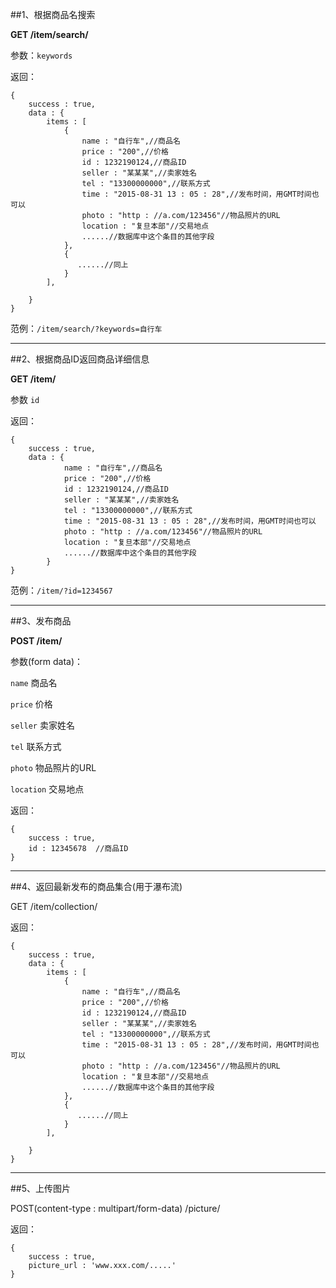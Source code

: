 ##1、根据商品名搜索

**GET /item/search/**

参数：`keywords`

返回：

```
{
    success : true,
    data : {
        items : [
            {
                name : "自行车",//商品名
                price : "200",//价格
                id : 1232190124,//商品ID
                seller : "某某某",//卖家姓名
                tel : "13300000000",//联系方式
                time : "2015-08-31 13 : 05 : 28",//发布时间，用GMT时间也可以
                photo : "http : //a.com/123456"//物品照片的URL
                location : "复旦本部"//交易地点
                ......//数据库中这个条目的其他字段
            },
            {
               ......//同上
            }
        ],
        
    }
}
```
范例：`/item/search/?keywords=自行车`


----------


##2、根据商品ID返回商品详细信息

**GET /item/**

参数 `id`

返回：

```
{
    success : true,
    data : {
            name : "自行车",//商品名
            price : "200",//价格
            id : 1232190124,//商品ID
            seller : "某某某",//卖家姓名
            tel : "13300000000",//联系方式
            time : "2015-08-31 13 : 05 : 28",//发布时间，用GMT时间也可以
            photo : "http : //a.com/123456"//物品照片的URL
            location : "复旦本部"//交易地点
            ......//数据库中这个条目的其他字段
        }
}
```
范例：`/item/?id=1234567`


----------

##3、发布商品

**POST /item/**

参数(form data)：

`name` 商品名

`price` 价格

`seller` 卖家姓名

`tel` 联系方式

`photo` 物品照片的URL

`location` 交易地点 

返回：

```
{
    success : true,
    id : 12345678  //商品ID
}
```

------


##4、返回最新发布的商品集合(用于瀑布流)

GET /item/collection/


返回：

```
{
    success : true,
    data : {
        items : [
            {
                name : "自行车",//商品名
                price : "200",//价格
                id : 1232190124,//商品ID
                seller : "某某某",//卖家姓名
                tel : "13300000000",//联系方式
                time : "2015-08-31 13 : 05 : 28",//发布时间，用GMT时间也可以
                photo : "http : //a.com/123456"//物品照片的URL
                location : "复旦本部"//交易地点
                ......//数据库中这个条目的其他字段
            },
            {
               ......//同上
            }
        ],
        
    }
}
```

------


##5、上传图片

POST(content-type  :  multipart/form-data) /picture/ 

返回：

```
{
    success : true,
    picture_url : 'www.xxx.com/.....'
}
```

